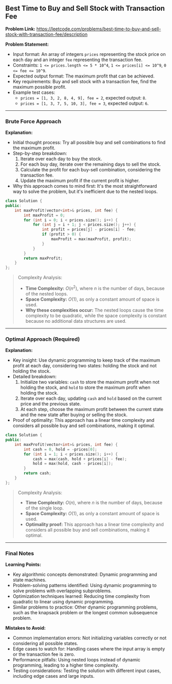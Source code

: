 ## Best Time to Buy and Sell Stock with Transaction Fee
**Problem Link:** https://leetcode.com/problems/best-time-to-buy-and-sell-stock-with-transaction-fee/description

**Problem Statement:**
- Input format: An array of integers `prices` representing the stock price on each day and an integer `fee` representing the transaction fee.
- Constraints: `1 <= prices.length <= 5 * 10^4`, `1 <= prices[i] <= 10^9`, `0 <= fee <= 10^9`.
- Expected output format: The maximum profit that can be achieved.
- Key requirements: Buy and sell stock with a transaction fee, find the maximum possible profit.
- Example test cases:
  - `prices = [1, 3, 2, 8, 4, 9], fee = 2`, expected output: `8`.
  - `prices = [1, 3, 7, 5, 10, 3], fee = 3`, expected output: `6`.

---

### Brute Force Approach

**Explanation:**
- Initial thought process: Try all possible buy and sell combinations to find the maximum profit.
- Step-by-step breakdown:
  1. Iterate over each day to buy the stock.
  2. For each buy day, iterate over the remaining days to sell the stock.
  3. Calculate the profit for each buy-sell combination, considering the transaction fee.
  4. Update the maximum profit if the current profit is higher.
- Why this approach comes to mind first: It's the most straightforward way to solve the problem, but it's inefficient due to the nested loops.

```cpp
class Solution {
public:
    int maxProfit(vector<int>& prices, int fee) {
        int maxProfit = 0;
        for (int i = 0; i < prices.size(); i++) {
            for (int j = i + 1; j < prices.size(); j++) {
                int profit = prices[j] - prices[i] - fee;
                if (profit > 0) {
                    maxProfit = max(maxProfit, profit);
                }
            }
        }
        return maxProfit;
    }
};
```

> Complexity Analysis:
> - **Time Complexity:** $O(n^2)$, where $n$ is the number of days, because of the nested loops.
> - **Space Complexity:** $O(1)$, as only a constant amount of space is used.
> - **Why these complexities occur:** The nested loops cause the time complexity to be quadratic, while the space complexity is constant because no additional data structures are used.

---

### Optimal Approach (Required)

**Explanation:**
- Key insight: Use dynamic programming to keep track of the maximum profit at each day, considering two states: holding the stock and not holding the stock.
- Detailed breakdown:
  1. Initialize two variables: `cash` to store the maximum profit when not holding the stock, and `hold` to store the maximum profit when holding the stock.
  2. Iterate over each day, updating `cash` and `hold` based on the current price and the previous state.
  3. At each step, choose the maximum profit between the current state and the new state after buying or selling the stock.
- Proof of optimality: This approach has a linear time complexity and considers all possible buy and sell combinations, making it optimal.

```cpp
class Solution {
public:
    int maxProfit(vector<int>& prices, int fee) {
        int cash = 0, hold = -prices[0];
        for (int i = 1; i < prices.size(); i++) {
            cash = max(cash, hold + prices[i] - fee);
            hold = max(hold, cash - prices[i]);
        }
        return cash;
    }
};
```

> Complexity Analysis:
> - **Time Complexity:** $O(n)$, where $n$ is the number of days, because of the single loop.
> - **Space Complexity:** $O(1)$, as only a constant amount of space is used.
> - **Optimality proof:** This approach has a linear time complexity and considers all possible buy and sell combinations, making it optimal.

---

### Final Notes

**Learning Points:**
- Key algorithmic concepts demonstrated: Dynamic programming and state machines.
- Problem-solving patterns identified: Using dynamic programming to solve problems with overlapping subproblems.
- Optimization techniques learned: Reducing time complexity from quadratic to linear using dynamic programming.
- Similar problems to practice: Other dynamic programming problems, such as the knapsack problem or the longest common subsequence problem.

**Mistakes to Avoid:**
- Common implementation errors: Not initializing variables correctly or not considering all possible states.
- Edge cases to watch for: Handling cases where the input array is empty or the transaction fee is zero.
- Performance pitfalls: Using nested loops instead of dynamic programming, leading to a higher time complexity.
- Testing considerations: Testing the solution with different input cases, including edge cases and large inputs.